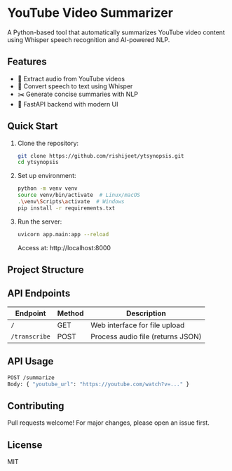 # YouTube Video Summarizer

A Python-based tool that automatically summarizes YouTube video content using Whisper speech recognition and AI-powered NLP.

## Features
- 🎥 Extract audio from YouTube videos
- 🎤 Convert speech to text using Whisper
- ✂️ Generate concise summaries with NLP
- 🚀 FastAPI backend with modern UI

## Quick Start
1. Clone the repository:
   ```bash
   git clone https://github.com/rishijeet/ytsynopsis.git
   cd ytsynopsis
   ```

2. Set up environment:
   ```bash
   python -m venv venv
   source venv/bin/activate  # Linux/macOS
   .\venv\Scripts\activate  # Windows
   pip install -r requirements.txt
   ```

3. Run the server:
   ```bash
   uvicorn app.main:app --reload
   ```
   Access at: http://localhost:8000

## Project Structure

## API Endpoints
| Endpoint | Method | Description |
|----------|--------|-------------|
| `/` | GET | Web interface for file upload |
| `/transcribe` | POST | Process audio file (returns JSON) |

## API Usage
```bash
POST /summarize
Body: { "youtube_url": "https://youtube.com/watch?v=..." }
```

## Contributing
Pull requests welcome! For major changes, please open an issue first.

## License
MIT
